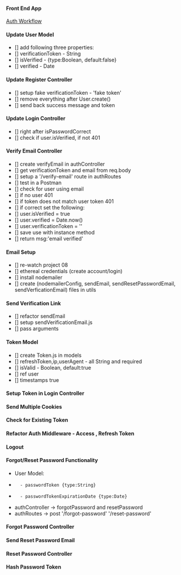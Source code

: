 #### Front End App

[Auth Workflow](https://react-node-user-workflow-front-end.netlify.app/)

#### Update User Model

-   [] add following three properties:
-   [] verificationToken - String
-   [] isVerified - {type:Boolean, default:false}
-   [] verified - Date

#### Update Register Controller

-   [] setup fake verificationToken - 'fake token'
-   [] remove everything after User.create()
-   [] send back success message and token

#### Update Login Controller

-   [] right after isPasswordCorrect
-   [] check if user.isVerified, if not 401

#### Verify Email Controller

-   [] create verifyEmail in authController
-   [] get verificationToken and email from req.body
-   [] setup a '/verify-email' route in authRoutes
-   [] test in a Postman
-   [] check for user using email
-   [] if no user 401
-   [] if token does not match user token 401
-   [] if correct set the following:
-   [] user.isVerified = true
-   [] user.verified = Date.now()
-   [] user.verificationToken = ''
-   [] save use with instance method
-   [] return msg:'email verified'

#### Email Setup

-   [] re-watch project 08
-   [] ethereal credentials (create account/login)
-   [] install nodemailer
-   [] create (nodemailerConfig, sendEmail,
    sendResetPasswordEmail, sendVerficationEmail) files in utils

#### Send Verification Link

-   [] refactor sendEmail
-   [] setup sendVerificationEmail.js
-   [] pass arguments

#### Token Model

-   [] create Token.js in models
-   [] refreshToken,ip,userAgent - all String and required
-   [] isValid - Boolean, default:true
-   [] ref user
-   [] timestamps true

#### Setup Token in Login Controller

#### Send Multiple Cookies

#### Check for Existing Token

#### Refactor Auth Middleware - Access , Refresh Token

#### Logout

#### Forgot/Reset Password Functionality

-   User Model:
-       - passwordToken {type:String}
-       - passwordTokenExpirationDate {type:Date}
-   authController -> forgotPassword and resetPassword
-   authRoutes -> post '/forgot-password' '/reset-password'

#### Forgot Password Controller

#### Send Reset Password Email

#### Reset Password Controller

#### Hash Password Token
